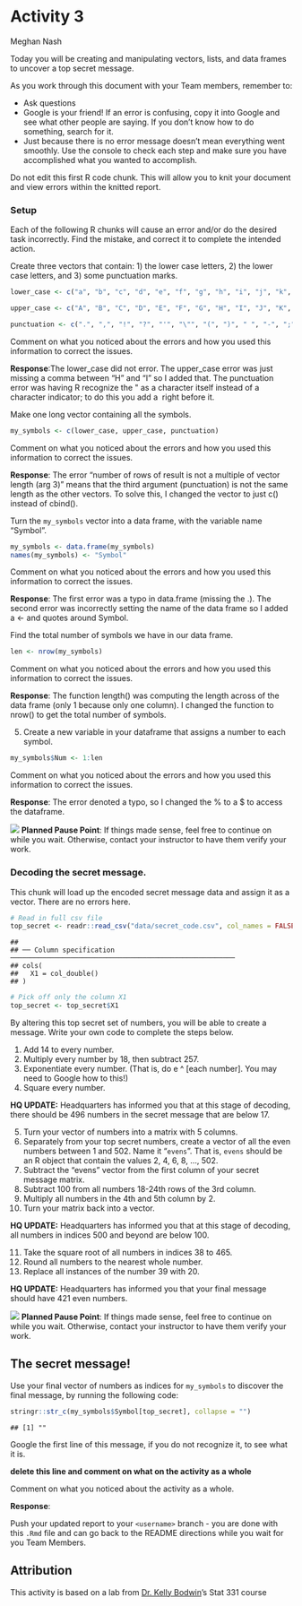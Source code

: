 Activity 3
================
Meghan Nash

Today you will be creating and manipulating vectors, lists, and data
frames to uncover a top secret message.

As you work through this document with your Team members, remember to:

-   Ask questions
-   Google is your friend! If an error is confusing, copy it into Google
    and see what other people are saying. If you don’t know how to do
    something, search for it.
-   Just because there is no error message doesn’t mean everything went
    smoothly. Use the console to check each step and make sure you have
    accomplished what you wanted to accomplish.

Do not edit this first R code chunk. This will allow you to knit your
document and view errors within the knitted report.

### Setup

Each of the following R chunks will cause an error and/or do the desired
task incorrectly. Find the mistake, and correct it to complete the
intended action.

Create three vectors that contain: 1) the lower case letters, 2) the
lower case letters, and 3) some punctuation marks.

``` r
lower_case <- c("a", "b", "c", "d", "e", "f", "g", "h", "i", "j", "k", "l", "m", "n", "o", "p", "q", "r", "s", "t", "u", "v", "w", "x", "y", "z")

upper_case <- c("A", "B", "C", "D", "E", "F", "G", "H", "I", "J", "K", "L", "M", "N", "O", "P", "Q", "R", "S", "T", "U", "V", "W", "X", "Y", "Z")

punctuation <- c(".", ",", "!", "?", "'", "\"", "(", ")", " ", "-", ";", ":")
```

Comment on what you noticed about the errors and how you used this
information to correct the issues.

**Response**:The lower\_case did not error. The upper\_case error was
just missing a comma between “H” and “I” so I added that. The
punctuation error was having R recognize the " as a character itself
instead of a character indicator; to do this you add a  right before it.

Make one long vector containing all the symbols.

``` r
my_symbols <- c(lower_case, upper_case, punctuation)
```

Comment on what you noticed about the errors and how you used this
information to correct the issues.

**Response**: The error “number of rows of result is not a multiple of
vector length (arg 3)” means that the third argument (punctuation) is
not the same length as the other vectors. To solve this, I changed the
vector to just c() instead of cbind().

Turn the `my_symbols` vector into a data frame, with the variable name
“Symbol”.

``` r
my_symbols <- data.frame(my_symbols)
names(my_symbols) <- "Symbol"
```

Comment on what you noticed about the errors and how you used this
information to correct the issues.

**Response**: The first error was a typo in data.frame (missing the .).
The second error was incorrectly setting the name of the data frame so I
added a &lt;- and quotes around Symbol.

Find the total number of symbols we have in our data frame.

``` r
len <- nrow(my_symbols)
```

Comment on what you noticed about the errors and how you used this
information to correct the issues.

**Response**: The function length() was computing the length across of
the data frame (only 1 because only one column). I changed the function
to nrow() to get the total number of symbols.

5.  Create a new variable in your dataframe that assigns a number to
    each symbol.

``` r
my_symbols$Num <- 1:len
```

Comment on what you noticed about the errors and how you used this
information to correct the issues.

**Response**: The error denoted a typo, so I changed the % to a $ to
access the dataframe.

![](README-img/noun_pause.png) **Planned Pause Point**: If things made
sense, feel free to continue on while you wait. Otherwise, contact your
instructor to have them verify your work.

### Decoding the secret message.

This chunk will load up the encoded secret message data and assign it as
a vector. There are no errors here.

``` r
# Read in full csv file
top_secret <- readr::read_csv("data/secret_code.csv", col_names = FALSE)
```

    ## 
    ## ── Column specification ────────────────────────────────────────────────────────
    ## cols(
    ##   X1 = col_double()
    ## )

``` r
# Pick off only the column X1
top_secret <- top_secret$X1
```

By altering this top secret set of numbers, you will be able to create a
message. Write your own code to complete the steps below.

1.  Add 14 to every number.
2.  Multiply every number by 18, then subtract 257.
3.  Exponentiate every number. (That is, do e ^ \[each number\]. You may
    need to Google how to this!)
4.  Square every number.

**HQ UPDATE:** Headquarters has informed you that at this stage of
decoding, there should be 496 numbers in the secret message that are
below 17.

5.  Turn your vector of numbers into a matrix with 5 columns.
6.  Separately from your top secret numbers, create a vector of all the
    even numbers between 1 and 502. Name it “`evens`”. That is, `evens`
    should be an R object that contain the values 2, 4, 6, 8, …, 502.
7.  Subtract the “evens” vector from the first column of your secret
    message matrix.
8.  Subtract 100 from all numbers 18-24th rows of the 3rd column.
9.  Multiply all numbers in the 4th and 5th column by 2.
10. Turn your matrix back into a vector.

**HQ UPDATE:** Headquarters has informed you that at this stage of
decoding, all numbers in indices 500 and beyond are below 100.

11. Take the square root of all numbers in indices 38 to 465.
12. Round all numbers to the nearest whole number.
13. Replace all instances of the number 39 with 20.

**HQ UPDATE:** Headquarters has informed you that your final message
should have 421 even numbers.

![](README-img/noun_pause.png) **Planned Pause Point**: If things made
sense, feel free to continue on while you wait. Otherwise, contact your
instructor to have them verify your work.

## The secret message!

Use your final vector of numbers as indices for `my_symbols` to discover
the final message, by running the following code:

``` r
stringr::str_c(my_symbols$Symbol[top_secret], collapse = "")
```

    ## [1] ""

Google the first line of this message, if you do not recognize it, to
see what it is.

**delete this line and comment on what on the activity as a whole**

Comment on what you noticed about the activity as a whole.

**Response**:

Push your updated report to your `<username>` branch - you are done with
this `.Rmd` file and can go back to the README directions while you wait
for you Team Members.

## Attribution

This activity is based on a lab from [Dr. Kelly
Bodwin](https://www.kelly-bodwin.com/)’s Stat 331 course
